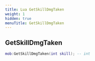 ```yaml
---
title: Lua GetSkillDmgTaken
weight: 1
hidden: true
menuTitle: GetSkillDmgTaken
---
```

## GetSkillDmgTaken
```lua
mob:GetSkillDmgTaken(int skill); -- int
```